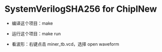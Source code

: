 # SystemVerilogSHA256 for ChipINew

* 编译这个项目：make

* 运行这个项目：make run

* 看波形：右键点击 miner_tb.vcd，选择 open waveform

